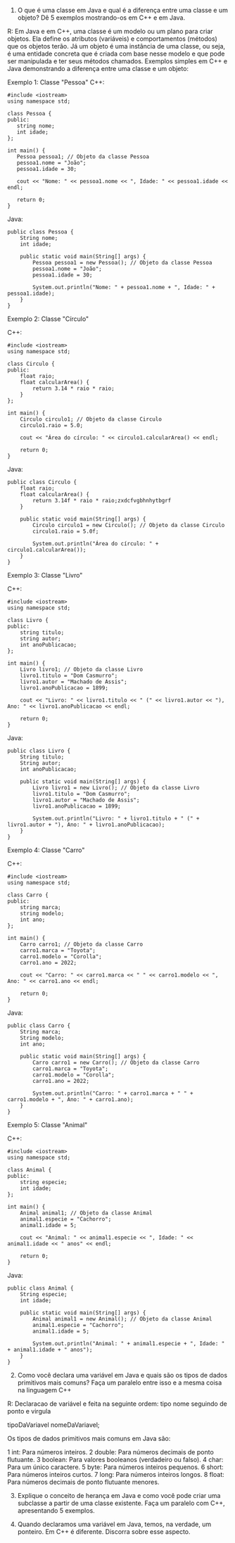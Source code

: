1. O que é uma classe em Java e qual é a diferença entre uma classe e um 
objeto? Dê 5 exemplos mostrando-os em C++ e em Java.

R: Em Java e em C++, uma classe é um modelo ou um plano para criar objetos.
Ela define os atributos (variáveis) e comportamentos (métodos) que os objetos terão.
Já um objeto é uma instância de uma classe, ou seja, é uma entidade concreta que é criada
 com base nesse modelo e que pode ser manipulada e ter seus métodos chamados.
 Exemplos simples em C++ e Java demonstrando a diferença entre uma classe e um objeto:
 
 Exemplo 1: Classe "Pessoa"
 C++:
 ```
 #include <iostream>
using namespace std;

class Pessoa {
public:
    string nome;
    int idade;
};

int main() {
    Pessoa pessoa1; // Objeto da classe Pessoa
    pessoa1.nome = "João";
    pessoa1.idade = 30;

    cout << "Nome: " << pessoa1.nome << ", Idade: " << pessoa1.idade << endl;

    return 0;
}

```
Java:
```
public class Pessoa {
    String nome;
    int idade;

    public static void main(String[] args) {
        Pessoa pessoa1 = new Pessoa(); // Objeto da classe Pessoa
        pessoa1.nome = "João";
        pessoa1.idade = 30;

        System.out.println("Nome: " + pessoa1.nome + ", Idade: " + pessoa1.idade);
    }
}

```

Exemplo 2: Classe "Círculo"

C++:
```
#include <iostream>
using namespace std;

class Circulo {
public:
    float raio;
    float calcularArea() {
        return 3.14 * raio * raio;
    }
};

int main() {
    Circulo circulo1; // Objeto da classe Circulo
    circulo1.raio = 5.0;

    cout << "Área do círculo: " << circulo1.calcularArea() << endl;

    return 0;
}
```

Java:
```
public class Circulo {
    float raio;
    float calcularArea() {
        return 3.14f * raio * raio;zxdcfvgbhnhytbgrf
    }

    public static void main(String[] args) {
        Circulo circulo1 = new Circulo(); // Objeto da classe Circulo
        circulo1.raio = 5.0f;

        System.out.println("Área do círculo: " + circulo1.calcularArea());
    }
}
```

Exemplo 3: Classe "Livro"

C++:
```
#include <iostream>
using namespace std;

class Livro {
public:
    string titulo;
    string autor;
    int anoPublicacao;
};

int main() {
    Livro livro1; // Objeto da classe Livro
    livro1.titulo = "Dom Casmurro";
    livro1.autor = "Machado de Assis";
    livro1.anoPublicacao = 1899;

    cout << "Livro: " << livro1.titulo << " (" << livro1.autor << "), Ano: " << livro1.anoPublicacao << endl;

    return 0;
}
```

Java:
```
public class Livro {
    String titulo;
    String autor;
    int anoPublicacao;

    public static void main(String[] args) {
        Livro livro1 = new Livro(); // Objeto da classe Livro
        livro1.titulo = "Dom Casmurro";
        livro1.autor = "Machado de Assis";
        livro1.anoPublicacao = 1899;

        System.out.println("Livro: " + livro1.titulo + " (" + livro1.autor + "), Ano: " + livro1.anoPublicacao);
    }
}
```

Exemplo 4: Classe "Carro"

C++:
```
#include <iostream>
using namespace std;

class Carro {
public:
    string marca;
    string modelo;
    int ano;
};

int main() {
    Carro carro1; // Objeto da classe Carro
    carro1.marca = "Toyota";
    carro1.modelo = "Corolla";
    carro1.ano = 2022;

    cout << "Carro: " << carro1.marca << " " << carro1.modelo << ", Ano: " << carro1.ano << endl;

    return 0;
}
```

Java:
```
public class Carro {
    String marca;
    String modelo;
    int ano;

    public static void main(String[] args) {
        Carro carro1 = new Carro(); // Objeto da classe Carro
        carro1.marca = "Toyota";
        carro1.modelo = "Corolla";
        carro1.ano = 2022;

        System.out.println("Carro: " + carro1.marca + " " + carro1.modelo + ", Ano: " + carro1.ano);
    }
}
```

Exemplo 5: Classe "Animal"

C++:
```
#include <iostream>
using namespace std;

class Animal {
public:
    string especie;
    int idade;
};

int main() {
    Animal animal1; // Objeto da classe Animal
    animal1.especie = "Cachorro";
    animal1.idade = 5;

    cout << "Animal: " << animal1.especie << ", Idade: " << animal1.idade << " anos" << endl;

    return 0;
}
```

Java:
```
public class Animal {
    String especie;
    int idade;

    public static void main(String[] args) {
        Animal animal1 = new Animal(); // Objeto da classe Animal
        animal1.especie = "Cachorro";
        animal1.idade = 5;

        System.out.println("Animal: " + animal1.especie + ", Idade: " + animal1.idade + " anos");
    }
}
```

2. Como você declara uma variável em Java e quais são os tipos de dados 
primitivos mais comuns? Faça um paralelo entre isso e a mesma coisa na 
linguagem C++ 

R: Declaracao de variável e feita na seguinte ordem: tipo nome seguindo de ponto e virgula

tipoDaVariavel nomeDaVariavel;

Os tipos de dados primitivos mais comuns em Java são:

1 int: Para números inteiros.
2 double: Para números decimais de ponto flutuante.
3 boolean: Para valores booleanos (verdadeiro ou falso).
4 char: Para um único caractere.
5 byte: Para números inteiros pequenos.
6 short: Para números inteiros curtos.
7 long: Para números inteiros longos.
8 float: Para números decimais de ponto flutuante menores.

3. Explique o conceito de herança em Java e como você pode criar uma 
subclasse a partir de uma classe existente. Faça um paralelo com C++, 
apresentando 5 exemplos.

4. Quando declaramos uma variável em Java, temos, na verdade, um ponteiro. 
Em C++ é diferente. Discorra sobre esse aspecto.